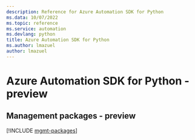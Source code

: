 ```yaml
---
description: Reference for Azure Automation SDK for Python
ms.data: 10/07/2022
ms.topic: reference
ms.service: automation
ms.devlang: python
title: Azure Automation SDK for Python
ms.author: lmazuel
author: lmazuel
---
```

# Azure Automation SDK for Python - preview

## Management packages - preview
[!INCLUDE [mgmt-packages](automation-mgmt-index.md)]